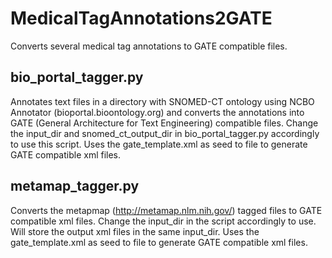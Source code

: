 MedicalTagAnnotations2GATE
==========================

Converts several medical tag annotations to GATE compatible files.

bio_portal_tagger.py
--------------------
Annotates text files in a directory with SNOMED-CT ontology using NCBO Annotator (bioportal.bioontology.org) and converts the annotations into GATE 
(General Architecture for Text Engineering) compatible files. Change the input_dir and snomed_ct_output_dir in bio_portal_tagger.py accordingly to use this 
script. Uses the gate_template.xml as seed to file to generate GATE compatible xml files.

metamap_tagger.py
-----------------
Converts the metapmap (http://metamap.nlm.nih.gov/) tagged files to GATE compatible xml files. Change the input_dir in the script accordingly to use. Will 
store the output xml files in the same input_dir. Uses the gate_template.xml as seed to file to generate GATE compatible xml files.
